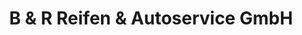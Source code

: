 ---
title: "B & R Reifen & Autoservice GmbH"
url: /stolberg-rhld/b-und-r-reifen-und-autoservice-gmbh/
shop: Autowerkstatt
---